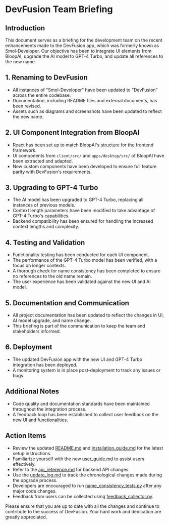 # DevFusion Team Briefing

## Introduction
This document serves as a briefing for the development team on the recent enhancements made to the DevFusion app, which was formerly known as Smol-Developer. Our objective has been to integrate UI elements from BloopAI, upgrade the AI model to GPT-4 Turbo, and update all references to the new name.

## 1. Renaming to DevFusion
- All instances of "Smol-Developer" have been updated to "DevFusion" across the entire codebase.
- Documentation, including README files and external documents, has been revised.
- Assets such as diagrams and screenshots have been updated to reflect the new name.

## 2. UI Component Integration from BloopAI
- React has been set up to match BloopAI's structure for the frontend framework.
- UI components from `client/src/` and `apps/desktop/src/` of BloopAI have been extracted and adapted.
- New custom components have been developed to ensure full feature parity with DevFusion's requirements.

## 3. Upgrading to GPT-4 Turbo
- The AI model has been upgraded to GPT-4 Turbo, replacing all instances of previous models.
- Context length parameters have been modified to take advantage of GPT-4 Turbo's capabilities.
- Backend compatibility has been ensured for handling the increased context lengths and complexity.

## 4. Testing and Validation
- Functionality testing has been conducted for each UI component.
- The performance of the GPT-4 Turbo model has been verified, with a focus on longer contexts.
- A thorough check for name consistency has been completed to ensure no references to the old name remain.
- The user experience has been validated against the new UI and AI model.

## 5. Documentation and Communication
- All project documentation has been updated to reflect the changes in UI, AI model upgrade, and name change.
- This briefing is part of the communication to keep the team and stakeholders informed.

## 6. Deployment
- The updated DevFusion app with the new UI and GPT-4 Turbo integration has been deployed.
- A monitoring system is in place post-deployment to track any issues or bugs.

## Additional Notes
- Code quality and documentation standards have been maintained throughout the integration process.
- A feedback loop has been established to collect user feedback on the new UI and functionalities.

## Action Items
- Review the updated [README.md](../README.md) and [installation_guide.md](installation_guide.md) for the latest setup instructions.
- Familiarize yourself with the new [user_guide.md](user_guide.md) to assist users effectively.
- Refer to the [api_reference.md](api_reference.md) for backend API changes.
- Use the [update_log.md](update_log.md) to track the chronological changes made during the upgrade process.
- Developers are encouraged to run [name_consistency_tests.py](../tests/name_consistency_tests.py) after any major code changes.
- Feedback from users can be collected using [feedback_collector.py](../../scripts/feedback_collector.py).

Please ensure that you are up to date with all the changes and continue to contribute to the success of DevFusion. Your hard work and dedication are greatly appreciated.